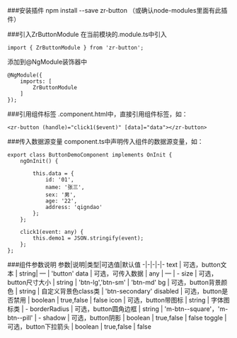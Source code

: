###安装插件
npm install --save zr-button （或确认node-modules里面有此插件）

###引入ZrButtonModule
在当前模块的.module.ts中引入

    import { ZrButtonModule } from 'zr-button';

添加到@NgModule装饰器中

    @NgModule({ 
        imports: [ 
            ZrButtonModule 
        ] 
    });

###引用组件标签
.component.html中，直接引用组件标签，如：

    <zr-button (handle)="click1($event)" [data]="data"></zr-button>

###传入数据源变量
component.ts中声明传入组件的数据源变量，如：

    export class ButtonDemoComponent implements OnInit { 
        ngOnInit() {

            this.data = {
                id: '01',
                name: '张三',
                sex: '男',
                age: '22',
                address: 'qigndao'
            };
        };

        click1(event: any) {
            this.demo1 = JSON.stringify(event);
        };
    }; 

###组件参数说明
参数|说明|类型|可选值|默认值
-|-|-|-|-
text | 可选，button文本 | string| — | 'button'
data | 可选，可传入数据 | any | — | -
size | 可选，button尺寸大小 | string | 'btn-lg','btn-sm' | 'btn-md'
bg | 可选，button背景颜色 | string | 自定义背景色class类 | 'btn-secondary'
disabled | 可选，button是否禁用 | boolean | true,false | false
icon | 可选，button带图标 | string | 字体图标类 | -
borderRadius | 可选，button圆角边框 | string | 'm-btn--square'，'m-btn--pill' | -
shadow | 可选，button阴影 | boolean | true,false | false
toggle | 可选，button下拉箭头 | boolean | true,false | false